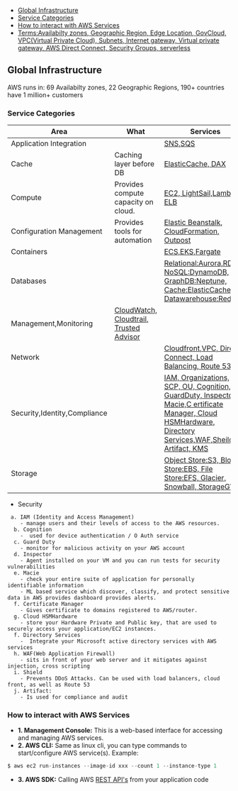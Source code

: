 - [Global Infrastructure](#gi)
- [Service Categories](#sc)
- [How to interact with AWS Services](#how)
- [Terms:Availabilty zones, Geographic Region, Edge Location, GovCloud, VPC(Virtual Private Cloud), Subnets, Internet gateway, Virtual private gateway, AWS Direct Connect, Security Groups, serverless](Terms)

<a name=gi></a>
## Global Infrastructure
AWS runs in: 69 Availabilty zones, 22 Geographic Regions, 190+ countries have 1 million+ customers

<a name=sc></a>
### Service Categories

|Area|What|Services|
|---|---|---|
|Application Integration||[SNS,SQS](Application_Integration)|
|Cache|Caching layer before DB|[ElasticCache, DAX](/System-Design/Concepts/Cache/DB_Caches/)|
|Compute|Provides compute capacity on cloud.|[EC2, LightSail,Lambda, ELB](compute)|
|Configuration Management|Provides tools for automation|[Elastic Beanstalk, CloudFormation, Outpost](Configuration_Management)|
|Containers||[ECS,EKS,Fargate](Container)|
|Databases||[Relational:Aurora,RDS, NoSQL:DynamoDB, GraphDB:Neptune, Cache:ElasticCache, Datawarehouse:RedShift](/System-Design/Concepts/Databases)|
|Management,Monitoring|[CloudWatch, Cloudtrail, Trusted Advisor](Monitoring)|
|Network||[Cloudfront,VPC, Direct Connect, Load Balancing, Route 53](Network)|
|Security,Identity,Compliance||[IAM, Organizations, SCP, OU, Cognition, GuardDuty, Inspector, Macie,C ertificate Manager, Cloud HSMHardware, Directory Services,WAF,Sheild, Artifact, KMS](Security)|
|Storage||[Object Store:S3, Block Store:EBS, File Store:EFS, Glacier, Snowball, StorageGW](Storage)|

- Security
```
 a. IAM (Identity and Access Management)
    - manage users and their levels of access to the AWS resources.
  b. Cognition
    -  used for device authentication / O Auth service
  c. Guard Duty
    - monitor for malicious activity on your AWS account
  d. Inspector
    - Agent installed on your VM and you can run tests for security vulnerabilities
  e. Macie
    - check your entire suite of application for personally identifiable information
    - ML based service which discover, classify, and protect sensitive data in AWS provides dashboard provides alerts.
  f. Certificate Manager
    - Gives certificate to domains registered to AWS/router.
  g. Cloud HSMHardware
    - store your Hardware Private and Public key, that are used to securely access your application/EC2 instances.
  f. Directory Services
    -  Integrate your Microsoft active directory services with AWS services
  h. WAF(Web Application Firewall)
    - sits in front of your web server and it mitigates against injection, cross scripting
  i. Shield
    - Prevents DDoS Attacks. Can be used with load balancers, cloud front, as well as Route 53
  j. Artifact: 
    - Is used for compliance and audit
```

<a name=how></a>
### How to interact with AWS Services
- **1. Management Console:** This is a web-based interface for accessing and managing AWS services.
- **2. AWS CLI:** Same as linux cli, you can type commands to start/configure AWS service(s). Example:
```c
$ aws ec2 run-instances --image-id xxx --count 1 --instance-type 1
```
- **3. AWS SDK:** Calling AWS [REST API's](/Networking/OSI-Layers/Layer-7/WebServer_WebClient_WebService/WebClient_Connecting_WebServer/REST) from your application code
